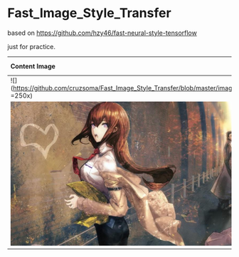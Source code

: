 # Fast_Image_Style_Transfer
based on https://github.com/hzy46/fast-neural-style-tensorflow

just for practice.

| Content Image | Style Image                    |Result|
| :------------ |:---------------:| -----:|
|![](https://github.com/cruzsoma/Fast_Image_Style_Transfer/blob/master/images/test3.jpg =250x)|![](https://github.com/cruzsoma/Fast_Image_Style_Transfer/blob/master/images/CyberPunk4.jpg) |![](https://github.com/cruzsoma/Fast_Image_Style_Transfer/blob/master/images/CyberPunk4-test3.jpg)|
|![](https://github.com/cruzsoma/Fast_Image_Style_Transfer/blob/master/images/SG3.jpg)|![](https://github.com/cruzsoma/Fast_Image_Style_Transfer/blob/master/images/fantasy.jpg)|![](https://github.com/cruzsoma/Fast_Image_Style_Transfer/blob/master/images/fantasy-SG3.jpg)|
